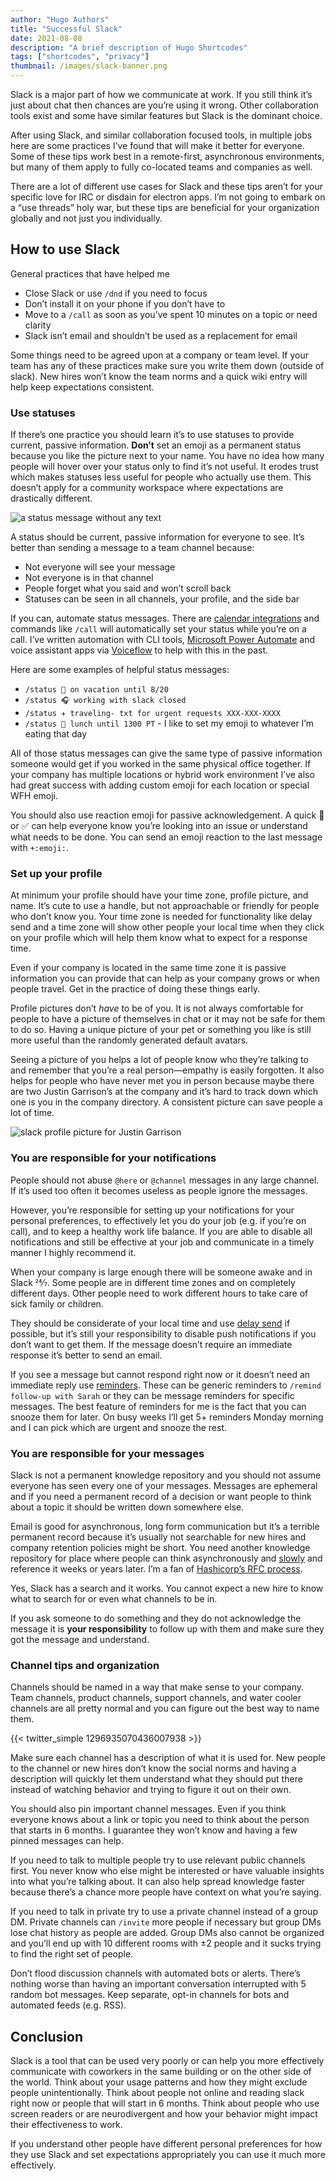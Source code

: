 ```yaml
---
author: "Hugo Authors"
title: "Successful Slack"
date: 2021-08-08
description: "A brief description of Hugo Shortcodes"
tags: ["shortcodes", "privacy"]
thumbnail: /images/slack-banner.png
---
```


Slack is a major part of how we communicate at work. If you still think it’s just about chat then chances are you’re using it wrong. Other collaboration tools exist and some have similar features but Slack is the dominant choice.

After using Slack, and similar collaboration focused tools, in multiple jobs here are some practices I’ve found that will make it better for everyone. Some of these tips work best in a remote-first, asynchronous environments, but many of them apply to fully co-located teams and companies as well.

There are a lot of different use cases for Slack and these tips aren’t for your specific love for IRC or disdain for electron apps. I’m not going to embark on a “use threads” holy war, but these tips are beneficial for your organization globally and not just you individually.

## How to use Slack

General practices that have helped me

- Close Slack or use `/dnd` if you need to focus
- Don’t install it on your phone if you don’t have to
- Move to a `/call` as soon as you’ve spent 10 minutes on a topic or need clarity
- Slack isn’t email and shouldn’t be used as a replacement for email

Some things need to be agreed upon at a company or team level. If your team has any of these practices make sure you write them down (outside of slack). New hires won’t know the team norms and a quick wiki entry will help keep expectations consistent.

### Use statuses

If there’s one practice you should learn it’s to use statuses to provide current, passive information. **Don’t** set an emoji as a permanent status because you like the picture next to your name. You have no idea how many people will hover over your status only to find it’s not useful. It erodes trust which makes statuses less useful for people who actually use them. This doesn’t apply for a community workspace where expectations are drastically different.

![a status message without any text](/images/slack-bad-status.png)

A status should be current, passive information for everyone to see. It’s better than sending a message to a team channel because:

- Not everyone will see your message
- Not everyone is in that channel
- People forget what you said and won’t scroll back
- Statuses can be seen in all channels, your profile, and the side bar

If you can, automate status messages. There are [calendar integrations](https://slack.com/slack-tips/sync-your-slack-status-with-your-calendar) and commands like `/call` will automatically set your status while you’re on a call. I’ve written automation with CLI tools, [Microsoft Power Automate](https://flow.microsoft.com/en-us/) and voice assistant apps via [Voiceflow](https://www.voiceflow.com/) to help with this in the past.

Here are some examples of helpful status messages:

- `/status 🌴 on vacation until 8/20`
- `/status 🎧 working with slack closed`
- `/status ✈️ traveling- txt for urgent requests XXX-XXX-XXXX`
- `/status 🍕 lunch until 1300 PT` - I like to set my emoji to whatever I’m eating that day

All of those status messages can give the same type of passive information someone would get if you worked in the same physical office together. If your company has multiple locations or hybrid work environment I’ve also had great success with adding custom emoji for each location or special WFH emoji.

You should also use reaction emoji for passive acknowledgement. A quick 👀 or ✅ can help everyone know you’re looking into an issue or understand what needs to be done. You can send an emoji reaction to the last message with `+:emoji:`.

### Set up your profile

At minimum your profile should have your time zone, profile picture, and name. It’s cute to use a handle, but not approachable or friendly for people who don’t know you. Your time zone is needed for functionality like delay send and a time zone will show other people your local time when they click on your profile which will help them know what to expect for a response time.

Even if your company is located in the same time zone it is passive information you can provide that can help as your company grows or when people travel. Get in the practice of doing these things early.

Profile pictures don’t *have* to be of you. It is not always comfortable for people to have a picture of themselves in chat or it may not be safe for them to do so. Having a unique picture of your pet or something you like is still more useful than the randomly generated default avatars.

Seeing a picture of you helps a lot of people know who they’re talking to and remember that you’re a real person—empathy is easily forgotten. It also helps for people who have never met you in person because maybe there are two Justin Garrison’s at the company and it’s hard to track down which one is you in the company directory. A consistent picture can save people a lot of time.

![slack profile picture for Justin Garrison](/images/slack-profile.png)

### You are responsible for your notifications

People should not abuse `@here` or `@channel` messages in any large channel. If it’s used too often it becomes useless as people ignore the messages.

However, you’re responsible for setting up your notifications for your personal preferences, to effectively let you do your job (e.g. if you’re on call), and to keep a healthy work life balance. If you are able to disable all notifications and still be effective at your job and communicate in a timely manner I highly recommend it.

When your company is large enough there will be someone awake and in Slack 24⁄7. Some people are in different time zones and on completely different days. Other people need to work different hours to take care of sick family or children.

They should be considerate of your local time and use [delay send](https://slack.com/help/articles/1500012915082-Schedule-messages-to-send-later) if possible, but it’s still your responsibility to disable push notifications if you don’t want to get them. If the message doesn’t require an immediate response it’s better to send an email.

If you see a message but cannot respond right now or it doesn’t need an immediate reply use [reminders](https://slack.com/help/articles/208423427-Set-a-reminder). These can be generic reminders to `/remind follow-up with Sarah` or they can be message reminders for specific messages. The best feature of reminders for me is the fact that you can snooze them for later. On busy weeks I’ll get 5+ reminders Monday morning and I can pick which are urgent and snooze the rest.

### You are responsible for your messages

Slack is not a permanent knowledge repository and you should not assume everyone has seen every one of your messages. Messages are ephemeral and if you need a permanent record of a decision or want people to think about a topic it should be written down somewhere else.

Email is good for asynchronous, long form communication but it’s a terrible permanent record because it’s usually not searchable for new hires and company retention policies might be short. You need another knowledge repository for place where people can think asynchronously and [slowly](https://www.amazon.com/Thinking-Fast-Slow-Daniel-Kahneman/dp/0374533555) and reference it weeks or years later. I’m a fan of [Hashicorp’s RFC process](https://works.hashicorp.com/articles/writing-practices-and-culture).

Yes, Slack has a search and it works. You cannot expect a new hire to know what to search for or even what channels to be in.

If you ask someone to do something and they do not acknowledge the message it is **your responsibility** to follow up with them and make sure they got the message and understand.

### Channel tips and organization

Channels should be named in a way that make sense to your company. Team channels, product channels, support channels, and water cooler channels are all pretty normal and you can figure out the best way to name them.

{{< twitter_simple 1296935070436007938 >}}

Make sure each channel has a description of what it is used for. New people to the channel or new hires don’t know the social norms and having a description will quickly let them understand what they should put there instead of watching behavior and trying to figure it out on their own.

You should also pin important channel messages. Even if you think everyone knows about a link or topic you need to think about the person that starts in 6 months. I guarantee they won’t know and having a few pinned messages can help.

If you need to talk to multiple people try to use relevant public channels first. You never know who else might be interested or have valuable insights into what you’re talking about. It can also help spread knowledge faster because there’s a chance more people have context on what you’re saying.

If you need to talk in private try to use a private channel instead of a group DM. Private channels can `/invite` more people if necessary but group DMs lose chat history as people are added. Group DMs also cannot be organized and you’ll end up with 10 different rooms with ±2 people and it sucks trying to find the right set of people.

Don’t flood discussion channels with automated bots or alerts. There’s nothing worse than having an important conversation interrupted with 5 random bot messages. Keep separate, opt-in channels for bots and automated feeds (e.g. RSS).

## Conclusion

Slack is a tool that can be used very poorly or can help you more effectively communicate with coworkers in the same building or on the other side of the world. Think about your usage patterns and how they might exclude people unintentionally. Think about people not online and reading slack right now or people that will start in 6 months. Think about people who use screen readers or are neurodivergent and how your behavior might impact their effectiveness to work.

If you understand other people have different personal preferences for how they use Slack and set expectations appropriately you can use it much more effectively.
